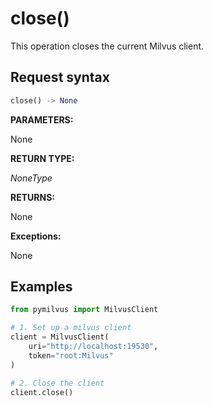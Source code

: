 # close()

This operation closes the current Milvus client.

## Request syntax

```python
close() -> None
```

__PARAMETERS:__

None

__RETURN TYPE:__

_NoneType_

__RETURNS:__

None

__Exceptions:__

None

## Examples

```python
from pymilvus import MilvusClient

# 1. Set up a milvus client
client = MilvusClient(
    uri="http://localhost:19530",
    token="root:Milvus"
)

# 2. Close the client
client.close()
```

